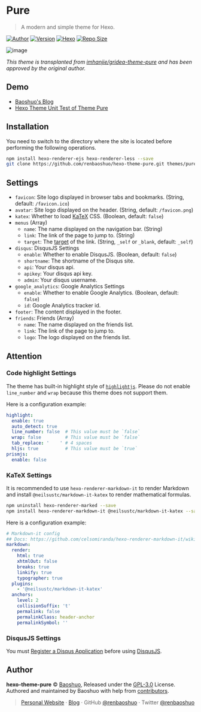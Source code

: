 # Pure

> A modern and simple theme for Hexo.

[![Author](https://img.shields.io/badge/Author-Baoshuo-b68469.svg?style=flat-square)](https://baoshuo.ren)
[![Version](https://img.shields.io/github/v/release/renbaoshuo/hexo-theme-pure?color=%235755d9&include_prereleases&label=version&style=flat-square)](https://github.com/renbaoshuo/hexo-theme-pure/releases)
[![Hexo](https://img.shields.io/badge/hexo-4.0+-0e83cd.svg?style=flat-square)](https://hexo.io)
[![Repo Size](https://img.shields.io/github/repo-size/renbaoshuo/hexo-theme-pure?style=flat-square)](https://github.com/renbaoshuo/hexo-theme-pure)

![image](https://user-images.githubusercontent.com/47095648/111874137-bb164800-89ce-11eb-94fc-0d7e6d17718a.png)

*This theme is transplanted from [imhanjie/gridea-theme-pure](https://github.com/imhanjie/gridea-theme-pure) and has been approved by the original author.*

## Demo

+ [Baoshuo's Blog](https://blog.baoshuo.ren)
+ [Hexo Theme Unit Test of Theme Pure](https://renbaoshuo.github.io/hexo-theme-pure)

## Installation

You need to switch to the directory where the site is located before performing the following operations.

```bash
npm install hexo-renderer-ejs hexo-renderer-less --save
git clone https://github.com/renbaoshuo/hexo-theme-pure.git themes/pure
```

## Settings

+ `favicon`: Site logo displayed in browser tabs and bookmarks. (String, default: `/favicon.ico`)
+ `avatar`: Site logo displayed on the header. (String, default: `/favicon.png`)
+ `katex`: Whether to load [KaTeX](https://katex.org) CSS. (Boolean, default: `false`)
+ `menus` (Array)
  - `name`: The name displayed on the navigation bar. (String)
  - `link`: The link of the page to jump to. (String)
  - `target`: The [target](https://developer.mozilla.org/zh-CN/docs/Web/HTML/Element/a#attr-target) of the link. (String, `_self` or `_blank`, default: `_self`)
+ `disqus`: DisqusJS Settings
  - `enable`: Whether to enable DisqusJS. (Boolean, default: `false`)
  - `shortname`: The shortname of the Disqus site.
  - `api`: Your disqus api.
  - `apikey`: Your disqus api key.
  - `admin`: Your disqus username.
+ `google_analytics`: Google Analytics Settings
  - `enable`: Whether to enable Google Analytics. (Boolean, default: `false`)
  - `id`: Google Analytics tracker id.
+ `footer`: The content displayed in the footer.
+ `friends`: Friends (Array)
  - `name`: The name displayed on the friends list.
  - `link`: The link of the page to jump to.
  - `logo`: The logo displayed on the friends list.

## Attention

### Code highlight Settings

The theme has built-in highlight style of [`highlightjs`](https://highlightjs.org). Please do not enable `line_number` and `wrap` because this theme does not support them.

Here is a configuration example:

```yaml
highlight:
  enable: true
  auto_detect: true
  line_number: false  # This value must be `false`
  wrap: false         # This value must be `false`
  tab_replace: '    ' # 4 spaces
  hljs: true          # This value must be `true`
prismjs:
  enable: false
```

### KaTeX Settings

It is recommended to use `hexo-renderer-markdown-it` to render Markdown and install `@neilsustc/markdown-it-katex` to render mathematical formulas.

```bash
npm uninstall hexo-renderer-marked --save
npm install hexo-renderer-markdown-it @neilsustc/markdown-it-katex --save
```

Here is a configuration example:

```yaml
# Markdown-it config
## Docs: https://github.com/celsomiranda/hexo-renderer-markdown-it/wiki
markdown:
  render:
    html: true
    xhtmlOut: false
    breaks: true
    linkify: true
    typographer: true
  plugins:
    - '@neilsustc/markdown-it-katex'
  anchors:
    level: 2
    collisionSuffix: 't'
    permalink: false
    permalinkClass: header-anchor
    permalinkSymbol: ''
```

### DisqusJS Settings

You must [Register a Disqus Application](https://disqus.com/api/applications/) before using [DisqusJS](https://github.com/SukkaW/DisqusJS).

## Author

**hexo-theme-pure** © [Baoshuo](https://github.com/renbaoshuo), Released under the [GPL-3.0](./LICENSE) License.  
Authored and maintained by Baoshuo with help from [contributors](https://github.com/renbaoshuo/hexo-theme-pure/contributors).

> [Personal Website](https://baoshuo.ren) · [Blog](https://blog.baoshuo.ren) · GitHub [@renbaoshuo](https://github.com/renbaoshuo) · Twitter [@renbaoshuo](https://twitter.com/renbaoshuo)
